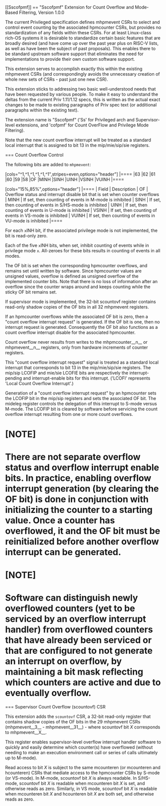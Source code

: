 [[Sscofpmf]]
\== "Sscofpmf" Extension for Count Overflow and Mode-Based Filtering, Version 1.0.0

The current Privileged specification defines mhpmevent CSRs to select and
control event counting by the associated hpmcounter CSRs, but provides no
standardization of any fields within these CSRs. For at least Linux-class
rich-OS systems it is desirable to standardize certain basic features that are
broadly desired (and have come up over the past year plus on RISC-V lists, as
well as have been the subject of past proposals). This enables there to be
standard upstream software support that eliminates the need for implementations
to provide their own custom software support.

This extension serves to accomplish exactly this within the existing mhpmevent
CSRs (and correspondingly avoids the unnecessary creation of whole new sets of
CSRs - past just one new CSR).

This extension sticks to addressing two basic well-understood needs that have
been requested by various people. To make it easy to understand the deltas from
the current Priv 1.11/1.12 specs, this is written as the actual exact changes
to be made to existing paragraphs of Priv spec text (or additional paragraphs
within the existing text).

The extension name is "Sscofpmf" ('Ss' for Privileged arch and Supervisor-level
extensions, and 'cofpmf' for Count OverFlow and Privilege Mode Filtering).

Note that the new count overflow interrupt will be treated as a standard local
interrupt that is assigned to bit 13 in the mip/mie/sip/sie registers.

\=== Count Overflow Control

The following bits are added to `mhpmevent`:

[cols="^1,^1,^1,^1,^1,^1",stripes=even,options="header"]
|====
|63 |62 |61 |60 |59 |58
|OF |MINH |SINH |UINH |VSINH |VUINH
|====

[cols="15%,85%",options="header"]
|====
\| Field | Description
\| OF | Overflow status and interrupt disable bit that is set when counter overflows
\| MINH | If set, then counting of events in M-mode is inhibited
\| SINH | If set, then counting of events in S/HS-mode is inhibited
\| UINH | If set, then counting of events in U-mode is inhibited
\| VSINH | If set, then counting of events in VS-mode is inhibited
\| VUINH | If set, then counting of events in VU-mode is inhibited
|====

For each `x`INH bit, if the associated privilege mode is not implemented,
the bit is read-only zero.

Each of the five `x`INH bits, when set, inhibit counting of events while in
privilege mode `x`. All-zeroes for these bits results in counting of events in
all modes.

The OF bit is set when the corresponding hpmcounter overflows, and remains set
until written by software. Since hpmcounter values are unsigned values,
overflow is defined as unsigned overflow of the implemented counter bits. Note
that there is no loss of information after an overflow since the counter wraps
around and keeps counting while the sticky OF bit remains set.

If supervisor mode is implemented, the 32-bit scountovf register contains
read-only shadow copies of the OF bits in all 32 mhpmevent registers.

If an hpmcounter overflows while the associated OF bit is zero, then a "count
overflow interrupt request" is generated. If the OF bit is one, then no
interrupt request is generated. Consequently the OF bit also functions as a
count overflow interrupt disable for the associated hpmcounter.

Count overflow never results from writes to the mhpmcounter__n__ or
mhpmevent__n__ registers, only from hardware increments of counter registers.

This "count overflow interrupt request" signal is treated as a standard local
interrupt that corresponds to bit 13 in the mip/mie/sip/sie registers. The
mip/sip LCOFIP and mie/sie LCOFIE bits are respectively the interrupt-pending
and interrupt-enable bits for this interrupt. ('LCOFI' represents 'Local Count
Overflow Interrupt'.)

Generation of a "count overflow interrupt request" by an hpmcounter sets the
LCOFIP bit in the mip/sip registers and sets the associated OF bit. The mideleg
register controls the delegation of this interrupt to S-mode versus M-mode. The
LCOFIP bit is cleared by software before servicing the count overflow interrupt
resulting from one or more count overflows.

# [NOTE]

There are not separate overflow status and overflow interrupt enable bits. In
practice, enabling overflow interrupt generation (by clearing the OF bit) is
done in conjunction with initializing the counter to a starting value. Once a
counter has overflowed, it and the OF bit must be reinitialized before another
overflow interrupt can be generated.
====================================================

# [NOTE]

Software can distinguish newly overflowed counters (yet to be serviced by an
overflow interrupt handler) from overflowed counters that have already been
serviced or that are configured to not generate an interrupt on overflow, by
maintaining a bit mask reflecting which counters are active and due to
eventually overflow.
====================================

\=== Supervisor Count Overflow (scountovf) CSR

This extension adds the `scountovf` CSR,
a 32-bit read-only register that contains shadow copies of
the OF bits in the 29 mhpmevent CSRs (mhpmevent__3__ - mhpmevent__31__) - where
scountovf bit _X_ corresponds to mhpmevent__X__.

This register enables supervisor-level overflow interrupt handler software to
quickly and easily determine which counter(s) have overflowed (without needing
to make an execution environment call or series of calls ultimately up to
M-mode).

Read access to bit _X_ is subject to the same mcounteren (or mcounteren and
hcounteren) CSRs that mediate access to the hpmcounter CSRs by S-mode (or
VS-mode). In M-mode, scountovf bit _X_ is always readable. In S/HS-mode, scountovf bit _X_ is readable when mcounteren bit
_X_ is set, and otherwise reads as zero. Similarly, in VS mode, scountovf bit
_X_ is readable when mcounteren bit _X_ and hcounteren bit _X_ are both set,
and otherwise reads as zero.
